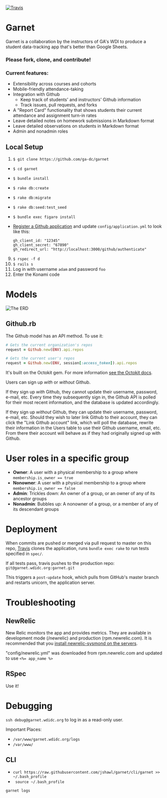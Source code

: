 [![Travis](https://travis-ci.org/ga-dc/garnet.svg?branch=master)](https://travis-ci.org/ga-dc/garnet/)

# Garnet

Garnet is a collaboration by the instructors of GA's WDI to produce a student data-tracking app that's better than Google Sheets.

### Please fork, clone, and contribute!

### Current features:

- Extensibility across courses and cohorts
- Mobile-friendly attendance-taking
- Integration with Github
  - Keep track of students' and instructors' Github information
  - Track issues, pull requests, and forks
- A "Report Card" functionality that shows students their current attendance and assignment turn-in rates
- Leave detailed notes on homework submissions in Markdown format
- Leave detailed observations on students in Markdown format
- Admin and nonadmin roles

## Local Setup

1. `$ git clone https://github.com/ga-dc/garnet`
- `$ cd garnet`
- `$ bundle install`
- `$ rake db:create`
- `$ rake db:migrate`
- `$ rake db:seed:test_seed` 
- `$ bundle exec figaro install`
- [Register a Github application](https://github.com/settings/applications) and update `config/application.yml` to look like this:

    ```
    gh_client_id: "12345"
    gh_client_secret: "67890"
    gh_redirect_url: "http://localhost:3000/github/authenticate"
    ```

9. `$ rspec -f d`
10. `$ rails s`
12. Log in with username `adam` and password `foo`
13. Enter the Konami code

# Models

![The ERD](http://i.imgur.com/jW4WQQK.png)

## Github.rb

The Github model has an API method. To use it:

```rb
# Gets the current organization's repos
request = Github.new(ENV).api.repos

# Gets the current user's repos
request = Github.new(ENV, session[:access_token]).api.repos
```

It's built on the Octokit gem. For more information [see the Octokit docs](https://github.com/octokit/octokit.rb).

Users can sign up *with* or *without* Github.

If they sign up *with* Github, they cannot update their username, password, e-mail, etc. Every time they subsequently sign in, the Github API is polled for their most recent information, and the database is updated accordingly.

If they sign up *without* Github, they can update their username, password, e-mail, etc. Should they wish to later link Github to their account, they can click the "Link Github account" link, which will poll the database, rewrite their information in the Users table to use their Github username, email, etc. From there their account will behave as if they had originally signed up with Github.

# User roles in a specific group 

- **Owner**: A user with a physical membership to a group where `membership.is_owner == true`
- **Nonowner**: A user with a physical membership to a group where `membership.is_owner == false`
- **Admin**: Trickles down: An owner of a group, or an owner of any of its ancestor groups
- **Nonadmin**: Bubbles up: A nonowner of a group, or a member of any of its descendant groups

# Deployment

When commits are pushed or merged via pull request to master on this repo, [Travis](https://travis-ci.org/ga-dc/garnet)
clones the application, runs `bundle exec rake` to run tests specified in `spec/`.

If all tests pass, travis pushes to the production repo: `git@garnet.wdidc.org:garnet.git`

This triggers a `post-update` hook, which pulls from GitHub's master branch and restarts
unicorn, the application server.

# Troubleshooting

## NewRelic

New Relic monitors the app and provides metrics.  They are available in development mode (/newrelic) and production (rpm.newrelic.com).  It is recommended that you [install newrelic-sysmond on the servers](https://rpm.newrelic.com/accounts/1130222/servers/get_started).

"config/newrelic.yml" was downloaded from rpm.newrelic.com and updated to use `<%= app_name %>`

## RSpec

Use it!

# Debugging

`ssh debug@garnet.wdidc.org` to log in as a read-only user. 

Important Places:

- `/var/www/garnet.wdidc.org/logs`
- `/var/www/`

## CLI

- `curl https://raw.githubusercontent.com/jshawl/garnet/cli/garnet >> ~/.bash_profile`
- ` source ~/.bash_profile`

```
garnet logs
```



